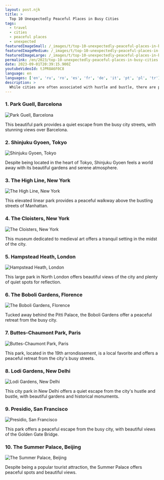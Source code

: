```yaml
---
layout: post.njk
title: >
  Top 10 Unexpectedly Peaceful Places in Busy Cities
tags:
  - travel
  - cities
  - peaceful places
  - unexpected
featuredImageSmall: /_images/t/top-10-unexpectedly-peaceful-places-in-busy-cities-cover-en-small.webp
featuredImageMedium: /_images/t/top-10-unexpectedly-peaceful-places-in-busy-cities-cover-en-medium.webp
featuredImageLarge: /_images/t/top-10-unexpectedly-peaceful-places-in-busy-cities-cover-en-large.webp
permalink: /en/2023/top-10-unexpectedly-peaceful-places-in-busy-cities.html
date: 2023-09-01T20:39:15.900Z
youtubeVideoId: tJPR8A6F0C8
language: en
languages: ['en', 'ru', 'ro', 'es', 'fr', 'de', 'it', 'pt', 'pl', 'tr']
description: >
  While cities are often associated with hustle and bustle, there are pockets of tranquility tucked away within their busy streets. Here are the top 10 unexpectedly peaceful places in some of the world's busiest cities.
---
```


### 1. Park Guell, Barcelona

![Park Guell, Barcelona](/_images/a/a6e471dcd40d8cb0addd830ec8b48ffe-medium.webp)

This beautiful park provides a quiet escape from the busy city streets, with stunning views over Barcelona.

### 2. Shinjuku Gyoen, Tokyo

![Shinjuku Gyoen, Tokyo](/_images/b/b4112fbf9a0e400914f9e124fefc8bb2-medium.webp)

Despite being located in the heart of Tokyo, Shinjuku Gyoen feels a world away with its beautiful gardens and serene atmosphere.

### 3. The High Line, New York

![The High Line, New York](/_images/a/ad828d1c8d8f2f3b161c9c91498cdac0-medium.webp)

This elevated linear park provides a peaceful walkway above the bustling streets of Manhattan.

### 4. The Cloisters, New York

![The Cloisters, New York](/_images/c/cb8bbb7e33502b532b420255d175605c-medium.webp)

This museum dedicated to medieval art offers a tranquil setting in the midst of the city.

### 5. Hampstead Heath, London

![Hampstead Heath, London](/_images/e/e5f0c1c1d6d3916832f850f7c9cea008-medium.webp)

This large park in North London offers beautiful views of the city and plenty of quiet spots for reflection.

### 6. The Boboli Gardens, Florence

![The Boboli Gardens, Florence](/_images/d/d3bdd6cb7035b165f1767940d1d18208-medium.webp)

Tucked away behind the Pitti Palace, the Boboli Gardens offer a peaceful retreat from the busy city.

### 7. Buttes-Chaumont Park, Paris

![Buttes-Chaumont Park, Paris](/_images/7/70a842a5736c4abc068bc8aa707b915c-medium.webp)

This park, located in the 19th arrondissement, is a local favorite and offers a peaceful retreat from the city's busy streets.

### 8. Lodi Gardens, New Delhi

![Lodi Gardens, New Delhi](/_images/4/4d1e0f4af60fb33afa8fd37b254f46dc-medium.webp)

This city park in New Delhi offers a quiet escape from the city's hustle and bustle, with beautiful gardens and historical monuments.

### 9. Presidio, San Francisco

![Presidio, San Francisco](/_images/f/fe41a642c39f1f126af813d42e4ed8d8-medium.webp)

This park offers a peaceful escape from the busy city, with beautiful views of the Golden Gate Bridge.

### 10. The Summer Palace, Beijing

![The Summer Palace, Beijing](/_images/3/3aa3e6c7a3a442cdeb2e64a0dae99e5f-medium.webp)

Despite being a popular tourist attraction, the Summer Palace offers peaceful spots and beautiful views.

